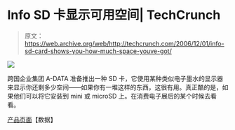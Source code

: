 # Info SD 卡显示可用空间| TechCrunch

> 原文：<https://web.archive.org/web/http://techcrunch.com/2006/12/01/info-sd-card-shows-you-how-much-space-youve-got/>

![](img/c00d20000ad6ba4e42c271f798d01fd9.png)

跨国企业集团 A-DATA 准备推出一种 SD 卡，它使用某种类似电子墨水的显示器来显示你还剩多少空间——如果你有一堆这样的东西，这很有用。真正酷的是，如果他们可以将它安装到 mini 或 microSD 上。在消费电子展后的某个时候去看看。

[产品页面](https://web.archive.org/web/20150807002127/http://www.adata.com.tw/)【数据】